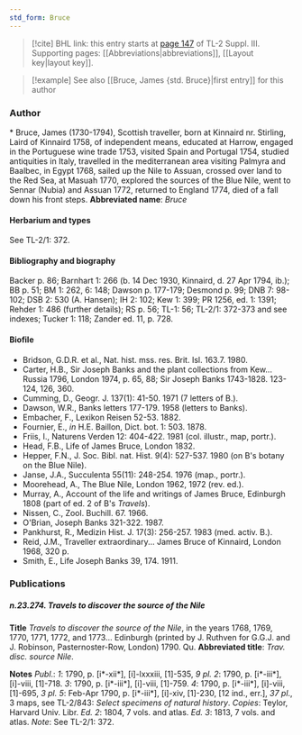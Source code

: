 ```yaml
---
std_form: Bruce
---
```


> [!cite] BHL link: this entry starts at [page 147](https://www.biodiversitylibrary.org/page/33266454) of TL-2 Suppl. III.
> Supporting pages: [[Abbreviations|abbreviations]], [[Layout key|layout key]].

> [!example] See also [[Bruce, James {std. Bruce}|first entry]] for this author

### Author

\* Bruce, James (1730-1794), Scottish traveller, born at Kinnaird nr. Stirling, Laird of Kinnaird 1758, of independent means, educated at Harrow, engaged in the Portuguese wine trade 1753, visited Spain and Portugal 1754, studied antiquities in Italy, travelled in the mediterranean area visiting Palmyra and Baalbec, in Egypt 1768, sailed up the Nile to Assuan, crossed over land to the Red Sea, at Masuah 1770, explored the sources of the Blue Nile, went to Sennar (Nubia) and Assuan 1772, returned to England 1774, died of a fall down his front steps. 
**Abbreviated name**: *Bruce*

#### Herbarium and types

See TL-2/1: 372.

#### Bibliography and biography

Backer p. 86; Barnhart 1: 266 (b. 14 Dec 1930, Kinnaird, d. 27 Apr 1794, ib.); BB p. 51; BM 1: 262, 6: 148; Dawson p. 177-179; Desmond p. 99; DNB 7: 98-102; DSB 2: 530 (A. Hansen); IH 2: 102; Kew 1: 399; PR 1256, ed. 1: 1391; Rehder 1: 486 (further details); RS p. 56; TL-1: 56; TL-2/1: 372-373 and see indexes; Tucker 1: 118; Zander ed. 11, p. 728.

#### Biofile

- Bridson, G.D.R. et al., Nat. hist. mss. res. Brit. Isl. 163.7. 1980.
- Carter, H.B., Sir Joseph Banks and the plant collections from Kew... Russia 1796, London 1974, p. 65, 88; Sir Joseph Banks 1743-1828. 123-124, 126, 360.
- Cumming, D., Geogr. J. 137(1): 41-50. 1971 (7 letters of B.).
- Dawson, W.R., Banks letters 177-179. 1958 (letters to Banks).
- Embacher, F., Lexikon Reisen 52-53. 1882.
- Fournier, E., *in* H.E. Baillon, Dict. bot. 1: 503. 1878.
- Friis, I., Naturens Verden 12: 404-422. 1981 (col. illustr., map, portr.).
- Head, F.B., Life of James Bruce, London 1832.
- Hepper, F.N., J. Soc. Bibl. nat. Hist. 9(4): 527-537. 1980 (on B's botany on the Blue Nile).
- Janse, J.A., Succulenta 55(11): 248-254. 1976 (map., portr.).
- Moorehead, A., The Blue Nile, London 1962, 1972 (rev. ed.).
- Murray, A., Account of the life and writings of James Bruce, Edinburgh 1808 (part of ed. 2 of B's *Travels*).
- Nissen, C., Zool. Buchill. 67. 1966.
- O'Brian, Joseph Banks 321-322. 1987.
- Pankhurst, R., Medizin Hist. J. 17(3): 256-257. 1983 (med. activ. B.).
- Reid, J.M., Traveller extraordinary... James Bruce of Kinnaird, London 1968, 320 p.
- Smith, E., Life Joseph Banks 39, 174. 1911.

### Publications

##### n.23.274. Travels to discover the source of the Nile

**Title**
*Travels to discover the source of the Nile*, in the years 1768, 1769, 1770, 1771, 1772, and 1773... Edinburgh (printed by J. Ruthven for G.G.J. and J. Robinson, Pasternoster-Row, London) 1790. Qu.
**Abbreviated title**: *Trav. disc. source Nile*.

**Notes**
*Publ*.: *1*: 1790, p. \[i\*-xii\*\], \[i\]-lxxxiii, \[1\]-535, *9 pl.
2*: 1790, p. \[i\*-iii\*\], \[i\]-viii, \[1\]-718.
*3*: 1790, p. \[i\*-iii\*\], \[i\]-viii, \[1\]-759.
*4*: 1790, p. \[i\*-iii\*\], \[i\]-viii, \[1\]-695, *3 pl.
5*: Feb-Apr 1790, p. \[i\*-iii\*\], \[i\]-xiv, \[1\]-230, \[12 ind., err.\], *37 pl*., 3 maps, see TL-2/843:
*Select specimens of natural history*.
*Copies*: Teylor, Harvard Univ. Libr.
*Ed. 2*: 1804, 7 vols. and atlas.
*Ed. 3*: 1813, 7 vols. and atlas.
*Note*: See TL-2/1: 372.


